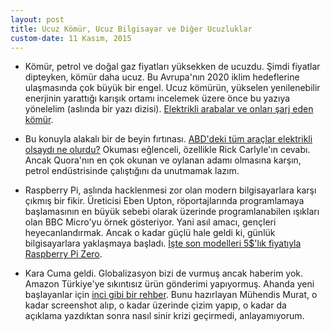 ```yaml
---
layout: post
title: Ucuz Kömür, Ucuz Bilgisayar ve Diğer Ucuzluklar
custom-date: 11 Kasım, 2015
---
```

- Kömür, petrol ve doğal gaz fiyatları yüksekken de ucuzdu. Şimdi fiyatlar dipteyken, kömür daha ucuz. Bu Avrupa'nın 2020 iklim hedeflerine ulaşmasında çok büyük bir engel. Ucuz kömürün, yükselen yenilenebilir enerjinin yarattığı karışık ortamı incelemek üzere önce bu yazıya yönelelim (aslında bir yazı dizisi). [Elektrikli arabalar ve onları şarj eden kömür][1].

- Bu konuyla alakalı bir de beyin fırtınası. [ABD'deki tüm araçlar elektrikli olsaydı ne olurdu?][2] Okuması eğlenceli, özellikle Rick Carlyle'ın cevabı. Ancak Quora'nın en çok okunan ve oylanan adamı olmasına karşın, petrol endüstrisinde çalıştığını da unutmamak lazım. 

- Raspberry Pi, aslında hacklenmesi zor olan modern bilgisayarlara karşı çıkmış bir fikir. Üreticisi Eben Upton, röportajlarında programlamaya başlamasının en büyük sebebi olarak üzerinde programlanabilen ışıkları olan BBC Micro'yu örnek gösteriyor. Yani asıl amacı, gençleri heyecanlandırmak. Ancak o kadar güçlü hale geldi ki, günlük bilgisayarlara yaklaşmaya başladı. [İşte son modelleri 5$'lık fiyatıyla Raspberry Pi Zero][3]. 

- Kara Cuma geldi. Globalizasyon bizi de vurmuş ancak haberim yok. Amazon Türkiye'ye sıkıntısız ürün gönderimi yapıyormuş. Ahanda yeni başlayanlar için [inci gibi bir rehber][4]. Bunu hazırlayan Mühendis Murat, o kadar screenshot alıp, o kadar üzerinde çizim yapıp, o kadar da açıklama yazdıktan sonra nasıl sinir krizi geçirmedi, anlayamıyorum. 

[1]: https://www.washingtonpost.com/world/electric-cars-and-the-coal-that-runs-them/2015/11/23/74869240-734b-11e5-ba14-318f8e87a2fc_story.html?utm_source=nextdraft&utm_medium=email

[2]: https://www.quora.com/If-all-cars-in-the-US-suddenly-become-electric-how-much-more-electricity-do-we-need-to-produce-in-percentage

[3]: https://www.raspberrypi.org/blog/raspberry-pi-zero/

[4]: http://forum.donanimhaber.com/m_99980530/tm.htm